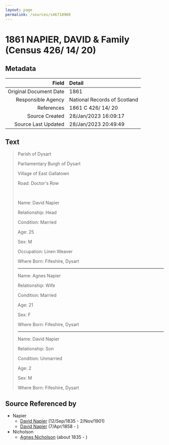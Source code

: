 ```yaml
---
layout: page
permalink: /sources/s46718960
---
```


# 1861 NAPIER, DAVID & Family (Census 426/ 14/ 20)

## Metadata

Field | Detail
---:|:---
Original Document Date | 1861
Responsible Agency | National Records of Scotland
References | 1861 C 426/ 14/ 20
Source Created | 28/Jan/2023 16:09:17
Source Last Updated | 28/Jan/2023 20:49:49

## Text

> Parish of Dysart
>
> Parliamentary Burgh of Dysart
>
> Village of East Gallatown
>
> Road: Doctor's Row
>
> <br/>
>
> Name: David Napier
>
> Relationship: Head
>
> Condition: Married
>
> Age: 25
>
> Sex: M
>
> Occupation: Linen Weaver
>
> Where Born: Fifeshire, Dysart
>
> ---
>
> Name: Agnes Napier
>
> Relationship: Wife
>
> Condition: Married
>
> Age: 21
>
> Sex: F
>
> Where Born: Fifeshire, Dysart
>
> ---
>
> Name: David Napier
>
> Relationship: Son
>
> Condition: Unmarried
>
> Age: 2
>
> Sex: M
>
> Where Born: Fifeshire, Dysart
>

## Source Referenced by

* Napier
  * [David Napier](../people/@41697732@-david-napier-b1835-9-12-d1901-11-2.md) (12/Sep/1835 - 2/Nov/1901)
  * [David Napier](../people/@97555316@-david-napier-b1858-4-7-d.md) (7/Apr/1858 - )
* Nicholson
  * [Agnes Nicholson](../people/@65182613@-agnes-nicholson-b1835-d.md) (about 1835 - )
